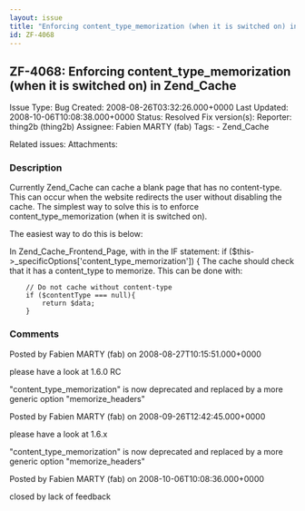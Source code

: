 ```yaml
---
layout: issue
title: "Enforcing content_type_memorization (when it is switched on) in Zend_Cache"
id: ZF-4068
---
```


ZF-4068: Enforcing content\_type\_memorization (when it is switched on) in Zend\_Cache
--------------------------------------------------------------------------------------

 Issue Type: Bug Created: 2008-08-26T03:32:26.000+0000 Last Updated: 2008-10-06T10:08:38.000+0000 Status: Resolved Fix version(s): 
 Reporter:  thing2b (thing2b)  Assignee:  Fabien MARTY (fab)  Tags: - Zend\_Cache
 
 Related issues: 
 Attachments: 
### Description

Currently Zend\_Cache can cache a blank page that has no content-type. This can occur when the website redirects the user without disabling the cache. The simplest way to solve this is to enforce content\_type\_memorization (when it is switched on).

The easiest way to do this is below:

In Zend\_Cache\_Frontend\_Page, with in the IF statement: if ($this->\_specificOptions['content\_type\_memorization']) { The cache should check that it has a content\_type to memorize. This can be done with:

 
        // Do not cache without content-type 
        if ($contentType === null){
            return $data;
        }


 

 

### Comments

Posted by Fabien MARTY (fab) on 2008-08-27T10:15:51.000+0000

please have a look at 1.6.0 RC

"content\_type\_memorization" is now deprecated and replaced by a more generic option "memorize\_headers"

 

 

Posted by Fabien MARTY (fab) on 2008-09-26T12:42:45.000+0000

please have a look at 1.6.x

"content\_type\_memorization" is now deprecated and replaced by a more generic option "memorize\_headers"

 

 

Posted by Fabien MARTY (fab) on 2008-10-06T10:08:36.000+0000

closed by lack of feedback

 

 